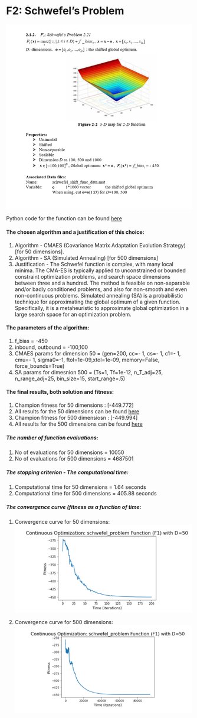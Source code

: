 
# F2: Schwefel’s Problem 

![](images/schwefel.png)

Python code for the function can be found [here](Shifted%20Schwefel.ipynb)

#### The chosen algorithm and a justification of this choice:
1. Algorithm - CMAES (Covariance Matrix Adaptation Evolution Strategy) [for 50 dimensions].
2. Algorithm - SA (Simulated Annealing) [for 500 dimensions]
2. Justification - The Schwefel function is complex, with many local minima.
The CMA-ES is typically applied to unconstrained or bounded constraint optimization problems, and search space dimensions between three
and a hundred. The method is feasible on non-separable and/or badly conditioned problems, and also for non-smooth and even non-continuous
problems.
Simulated annealing (SA) is a probabilistic technique for approximating the global optimum of a given function. Specifically, it is a
metaheuristic to approximate global optimization in a large search space for an optimization problem.
#### The parameters of the algorithm:
1. f_bias = -450
2. inbound, outbound = -100,100
3. CMAES params for dimension 50 = (gen=200, cc=- 1, cs=- 1, c1=- 1, cmu=- 1, sigma0=-1, ftol=1e-09,xtol=1e-09, memory=False, force_bounds=True)
4. SA params for dimesnion 500 = (Ts=1, Tf=1e-12, n_T_adj=25, n_range_adj=25, bin_size=15, start_range=.5)
                                         
#### The final results, both solution and fitness:
1. Champion fitness for 50 dimensions  : [-449.772]
2. All results for the 50 dimensions can be found [here](Fitness%20Result/fitness50.txt)
3. Champion fitness for 500 dimensiosn : [-449.994]
4. All results for the 500 dimensions can be found [here](Fitness%20Result/fitness500.txt)

##### The number of function evaluations: 
1. No of evaluations for 50 dimensions = 10050
2. No of evaluations for 500 dimensions = 4687501

##### The stopping criterion - The computational time:
1. Computational time for 50 dimensions = 1.64 seconds
2. Computational time for 500 dimensions = 405.88 seconds

##### The convergence curve (fitness as a function of time:
1. Convergence curve for 50 dimensions:
![](images/schefel50.png)

2. Convergence curve for 500 dimensions:
![](images/schefel500.png)


